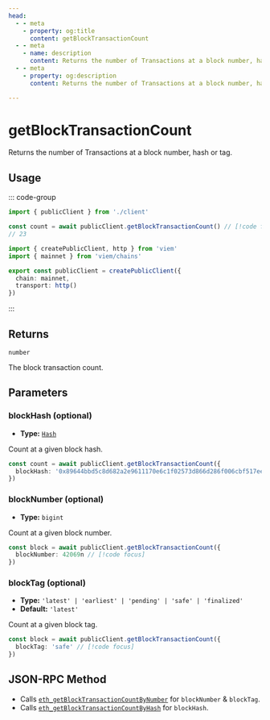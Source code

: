 ```yaml
---
head:
  - - meta
    - property: og:title
      content: getBlockTransactionCount
  - - meta
    - name: description
      content: Returns the number of Transactions at a block number, hash or tag.
  - - meta
    - property: og:description
      content: Returns the number of Transactions at a block number, hash or tag.

---
```


# getBlockTransactionCount

Returns the number of Transactions at a block number, hash or tag.

## Usage

::: code-group

```ts [example.ts]
import { publicClient } from './client'

const count = await publicClient.getBlockTransactionCount() // [!code focus:99]
// 23
```

```ts [client.ts]
import { createPublicClient, http } from 'viem'
import { mainnet } from 'viem/chains'

export const publicClient = createPublicClient({
  chain: mainnet,
  transport: http()
})
```

:::

## Returns

`number`

The block transaction count.

## Parameters

### blockHash (optional)

- **Type:** [`Hash`](/docs/glossary/types#hash)

Count at a given block hash.

```ts
const count = await publicClient.getBlockTransactionCount({
  blockHash: '0x89644bbd5c8d682a2e9611170e6c1f02573d866d286f006cbf517eec7254ec2d' // [!code focus]
})
```

### blockNumber (optional)

- **Type:** `bigint`

Count at a given block number.

```ts
const block = await publicClient.getBlockTransactionCount({
  blockNumber: 42069n // [!code focus]
})
```

### blockTag (optional)

- **Type:** `'latest' | 'earliest' | 'pending' | 'safe' | 'finalized'`
- **Default:** `'latest'`

Count at a given block tag.

```ts
const block = await publicClient.getBlockTransactionCount({
  blockTag: 'safe' // [!code focus]
})
```

## JSON-RPC Method

- Calls [`eth_getBlockTransactionCountByNumber`](https://ethereum.org/en/developers/docs/apis/json-rpc/#eth_getblocktransactioncountbynumber) for `blockNumber` & `blockTag`.
- Calls [`eth_getBlockTransactionCountByHash`](https://ethereum.org/en/developers/docs/apis/json-rpc/#eth_getblocktransactioncountbyhash) for `blockHash`.